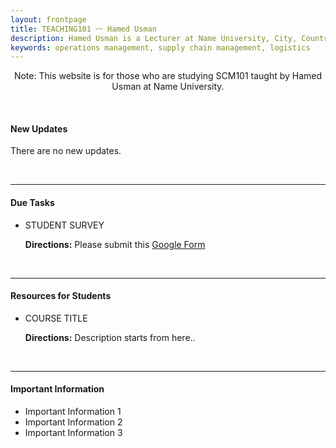 ```yaml
---
layout: frontpage
title: TEACHING101 〰 Hamed Usman
description: Hamed Usman is a Lecturer at Name University, City, Country. 
keywords: operations management, supply chain management, logistics
---
```

<div class="note">

<div style="text-align: center;font-size: 14px;">

Note: This website is for those who are studying SCM101 taught by Hamed Usman at Name University.
</div></div>

<br/>

<h4>New Updates</h4>
<p>There are no new updates.</p>

<br/>

---

<h4>Due Tasks</h4>
<ul>
<li>STUDENT SURVEY</li>
<div class="summary"><p><strong>Directions:</strong> Please submit this <a href="https://www.google.com">Google Form</a></p></div>
</ul>

<br/>

---

<h4>Resources for Students</h4>
<ul>
<li>COURSE TITLE</li>
<div class="summary"><p><strong>Directions:</strong> Description starts from here..</p></div>
</ul>

<br/>

---

<h4>Important Information</h4>
<ul>
<li>Important Information 1</li>
<li>Important Information 2</li>
<li>Important Information 3</li>
</ul>
